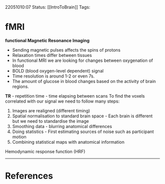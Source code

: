 22051010:07
Status:  [[IntroToBrain]]
Tags: 

# fMRI
**functional Magnetic Resonance Imaging**

- Sending magnetic pulses affects the spins of protons
- Relaxation times differ between tissues 
- In functional MRI we are looking for changes between oxygenation of blood
- BOLD (blood oxygen-level dependent) signal
- Time resolution is around 1-2 or even 7s. 
- The amount of glucose in blood changes based on the activity of brain regions.

**TR** - repetition time - time elapsing between scans
To find the voxels correlated with our signal we need to follow many steps:
1. Images are realigned (different timing)
2. Spatial normalisation to standard brain space - Each brain is different but we need to standardise the image
3. Smoothing data - blurring anatomical differences
4. Doing statistics - First estimating sources of noise such as participant motion
5. Combining statistical maps with anatomical information

Hemodynamic response function (HRF)

---
# References